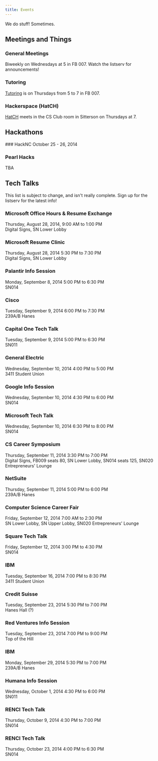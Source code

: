 ```yaml
---
title: Events
---
```


We do stuff! Sometimes.

<section markdown="1" id="events">

Meetings and Things
-----------
<div class="group" markdown="1">

### General Meetings
Biweekly on Wednesdays at 5 in FB 007. Watch the listserv for announcements!

### Tutoring
[Tutoring](/Tutoring) is on Thursdays from 5 to 7 in FB 007.

### Hackerspace (HatCH)
[HatCH](/Hackerspace) meets in the CS Club room in Sitterson on Thursdays at 7.
</div>

Hackathons
-------------
<div class="group" markdown="1">
### HackNC
October 25 - 26, 2014

### Pearl Hacks
TBA

</div>

Tech Talks
----------
This list is subject to change, and isn't really complete. Sign up for the
listserv for the latest info!

<div class="group" markdown="1">

### Microsoft Office Hours & Resume Exchange
Thursday, August 28, 2014, 9:00 AM to 1:00 PM <br>
Digital Signs, SN Lower Lobby

### Microsoft Resume Clinic
Thursday, August 28, 2014 5:30 PM to 7:30 PM <br>
Digital Signs, SN Lower Lobby

### Palantir Info Session
Monday, September 8, 2014 5:00 PM to 6:30 PM <br>
SN014

### Cisco
Tuesday, September 9, 2014 6:00 PM to 7:30 PM <br>
239A/B Hanes

### Capital One Tech Talk
Tuesday, September 9, 2014 5:00 PM to 6:30 PM <br>
SN011

### General Electric
Wednesday, September 10, 2014 4:00 PM to 5:00 PM <br>
3411 Student Union

### Google Info Session
Wednesday, September 10, 2014 4:30 PM to 6:00 PM <br>
SN014

### Microsoft Tech Talk
Wednesday, September 10, 2014 6:30 PM to 8:00 PM <br>
SN014

### CS Career Symposium
Thursday, September 11, 2014 3:30 PM to 7:00 PM <br>
Digital Signs, FB009 seats 80, SN Lower Lobby, SN014 seats 125, SN020 Entrepreneurs' Lounge

### NetSuite
Thursday, September 11, 2014 5:00 PM to 6:00 PM <br>
239A/B Hanes

### Computer Science Career Fair
Friday, September 12, 2014 7:00 AM to 2:30 PM <br>
SN Lower Lobby, SN Upper Lobby, SN020 Entrepreneurs' Lounge

### Square Tech Talk
Friday, September 12, 2014 3:00 PM to 4:30 PM <br>
SN014

### IBM
Tuesday, September 16, 2014 7:00 PM to 8:30 PM <br>
3411 Student Union

### Credit Suisse
Tuesday, September 23, 2014 5:30 PM to 7:00 PM <br>
Hanes Hall (?)

### Red Ventures Info Session
Tuesday, September 23, 2014 7:00 PM to 9:00 PM <br>
Top of the Hill

### IBM
Monday, September 29, 2014 5:30 PM to 7:00 PM <br>
239A/B Hanes

### Humana Info Session
Wednesday, October 1, 2014 4:30 PM to 6:00 PM <br>
SN011

### RENCI Tech Talk
Thursday, October 9, 2014 4:30 PM to 7:00 PM <br>
SN014

### RENCI Tech Talk
Thursday, October 23, 2014 4:00 PM to 6:30 PM <br>
SN014

</div>
</section>
